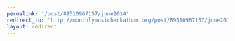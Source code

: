 ```yaml
---
permalink: '/post/89510967157/june2014'
redirect_to: 'http://monthlymusichackathon.org/post/89510967157/june2014'
layout: redirect
---
```

